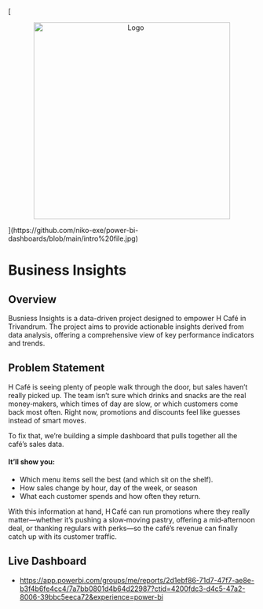 
[<p align="center">
  <img src="https://github.com/niko-exe/power-bi-dashboards/blob/main/introfile.jpg" alt="Logo" width="400"/>
</p>](https://github.com/niko-exe/power-bi-dashboards/blob/main/intro%20file.jpg)



# Business Insights 

## Overview

Busniess Insights is a data-driven project designed to empower H Café in Trivandrum. The project aims to provide actionable insights derived from data analysis, offering a comprehensive view of key performance indicators and trends.


## Problem Statement

H Café is seeing plenty of people walk through the door, but sales haven’t really picked up. The team isn’t sure which drinks and snacks are the real money‑makers, which times of day are slow, or which customers come back most often. Right now, promotions and discounts feel like guesses instead of smart moves.

To fix that, we’re building a simple dashboard that pulls together all the café’s sales data. 
#### It’ll show you:

- Which menu items sell the best (and which sit on the shelf).
- How sales change by hour, day of the week, or season
- What each customer spends and how often they return.


With this information at hand, H Café can run promotions where they really matter—whether it’s pushing a slow‑moving pastry, offering a mid‑afternoon deal, or thanking regulars with perks—so the café’s revenue can finally catch up with its customer traffic.
## Live Dashboard

- https://app.powerbi.com/groups/me/reports/2d1ebf86-71d7-47f7-ae8e-b3f4b6fe4cc4/7a7bb0801d4b64d22987?ctid=4200fdc3-d4c5-47a2-8006-39bbc5eeca72&experience=power-bi

